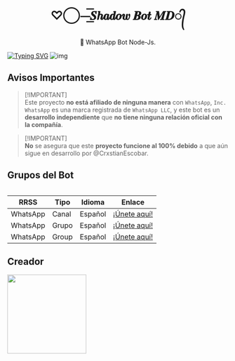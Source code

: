 <h1 align="center">♡⃝⏤͟͟͞͞𝑺𝒉𝒂𝒅𝒐𝒘 𝑩𝒐𝒕 𝑴𝑫​᭄</h1>
 <p align="center">🌙 WhatsApp Bot Node-Js.</p>
</p>

  [![Typing SVG](https://readme-typing-svg.demolab.com?font=Fira+Code&pause=1000&color=FF0000&lines=Bienvenido+al+Repositorio+Oficial+de;Shadow+Bot-MD;Creado+por+Cristian+Escobar+🥀)](https://git.io/typing-svg)
![img](https://qu.ax/CDaWO.jpg)

## Avisos Importantes

> [!IMPORTANT]\
> Este proyecto **no está afiliado de ninguna manera** con `WhatsApp`, `Inc. WhatsApp` es una marca registrada de `WhatsApp LLC`, y este bot es un **desarrollo independiente** que **no tiene ninguna relación oficial con la compañía**.

> [!IMPORTANT]\
> **No** se asegura que este **proyecto funcione al 100% debido** a que aún sigue en desarrollo por @CrxstianEscobar. 

## Grupos del Bot
<table>

| RRSS | Tipo | Idioma | Enlace |
| --- | --- | --- |--- |
| WhatsApp | Canal | Español | [¡Únete aquí!](https://whatsapp.com/channel/0029Vafxnat8qIzxOjUrwP41) |
| WhatsApp | Grupo | Español | [¡Únete aquí!](https://chat.whatsapp.com/Cj8oTiVQOvIISylM5yi5DP) |
| WhatsApp | Group | Español | [¡Únete aquí!](https://chat.whatsapp.com/K2Nsyu6eVVT7Wpe1ak7anR) |


## Creador
<a href="https://github.com/CrxstianEscobar">
  <img src="https://qu.ax/HsOCy.jpg" width="180px"/>
</a>
